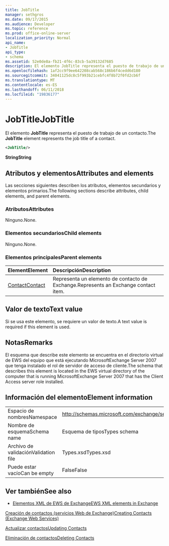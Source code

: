 ```yaml
---
title: JobTitle
manager: sethgros
ms.date: 09/17/2015
ms.audience: Developer
ms.topic: reference
ms.prod: office-online-server
localization_priority: Normal
api_name:
- JobTitle
api_type:
- schema
ms.assetid: 52e0de8a-fb21-4f6c-83cb-5a39132d7685
description: El elemento JobTitle representa el puesto de trabajo de un contacto.
ms.openlocfilehash: 1af2cc9f9ee642208cab568c186b6f4cedd6d180
ms.sourcegitcommit: 34041125dc8c5f993b21cebfc4f8b72f0fd2cb6f
ms.translationtype: MT
ms.contentlocale: es-ES
ms.lasthandoff: 06/11/2018
ms.locfileid: "19836177"
---
```

# <a name="jobtitle"></a><span data-ttu-id="08915-103">JobTitle</span><span class="sxs-lookup"><span data-stu-id="08915-103">JobTitle</span></span>

<span data-ttu-id="08915-104">El elemento **JobTitle** representa el puesto de trabajo de un contacto.</span><span class="sxs-lookup"><span data-stu-id="08915-104">The **JobTitle** element represents the job title of a contact.</span></span> 
  
```xml
<JobTitle/>
```

 <span data-ttu-id="08915-105">**String**</span><span class="sxs-lookup"><span data-stu-id="08915-105">**String**</span></span>
## <a name="attributes-and-elements"></a><span data-ttu-id="08915-106">Atributos y elementos</span><span class="sxs-lookup"><span data-stu-id="08915-106">Attributes and elements</span></span>

<span data-ttu-id="08915-107">Las secciones siguientes describen los atributos, elementos secundarios y elementos primarios.</span><span class="sxs-lookup"><span data-stu-id="08915-107">The following sections describe attributes, child elements, and parent elements.</span></span>
  
### <a name="attributes"></a><span data-ttu-id="08915-108">Atributos</span><span class="sxs-lookup"><span data-stu-id="08915-108">Attributes</span></span>

<span data-ttu-id="08915-109">Ninguno.</span><span class="sxs-lookup"><span data-stu-id="08915-109">None.</span></span>
  
### <a name="child-elements"></a><span data-ttu-id="08915-110">Elementos secundarios</span><span class="sxs-lookup"><span data-stu-id="08915-110">Child elements</span></span>

<span data-ttu-id="08915-111">Ninguno.</span><span class="sxs-lookup"><span data-stu-id="08915-111">None.</span></span>
  
### <a name="parent-elements"></a><span data-ttu-id="08915-112">Elementos principales</span><span class="sxs-lookup"><span data-stu-id="08915-112">Parent elements</span></span>

|<span data-ttu-id="08915-113">**Element**</span><span class="sxs-lookup"><span data-stu-id="08915-113">**Element**</span></span>|<span data-ttu-id="08915-114">**Descripción**</span><span class="sxs-lookup"><span data-stu-id="08915-114">**Description**</span></span>|
|:-----|:-----|
|[<span data-ttu-id="08915-115">Contact</span><span class="sxs-lookup"><span data-stu-id="08915-115">Contact</span></span>](contact.md) <br/> |<span data-ttu-id="08915-116">Representa un elemento de contacto de Exchange.</span><span class="sxs-lookup"><span data-stu-id="08915-116">Represents an Exchange contact item.</span></span>  <br/> |
   
## <a name="text-value"></a><span data-ttu-id="08915-117">Valor de texto</span><span class="sxs-lookup"><span data-stu-id="08915-117">Text value</span></span>

<span data-ttu-id="08915-118">Si se usa este elemento, se requiere un valor de texto.</span><span class="sxs-lookup"><span data-stu-id="08915-118">A text value is required if this element is used.</span></span>
  
## <a name="remarks"></a><span data-ttu-id="08915-119">Notas</span><span class="sxs-lookup"><span data-stu-id="08915-119">Remarks</span></span>

<span data-ttu-id="08915-120">El esquema que describe este elemento se encuentra en el directorio virtual de EWS del equipo que está ejecutando MicrosoftExchange Server 2007 que tenga instalado el rol de servidor de acceso de cliente.</span><span class="sxs-lookup"><span data-stu-id="08915-120">The schema that describes this element is located in the EWS virtual directory of the computer that is running MicrosoftExchange Server 2007 that has the Client Access server role installed.</span></span>
  
## <a name="element-information"></a><span data-ttu-id="08915-121">Información del elemento</span><span class="sxs-lookup"><span data-stu-id="08915-121">Element information</span></span>

|||
|:-----|:-----|
|<span data-ttu-id="08915-122">Espacio de nombres</span><span class="sxs-lookup"><span data-stu-id="08915-122">Namespace</span></span>  <br/> |http://schemas.microsoft.com/exchange/services/2006/types  <br/> |
|<span data-ttu-id="08915-123">Nombre de esquema</span><span class="sxs-lookup"><span data-stu-id="08915-123">Schema name</span></span>  <br/> |<span data-ttu-id="08915-124">Esquema de tipos</span><span class="sxs-lookup"><span data-stu-id="08915-124">Types schema</span></span>  <br/> |
|<span data-ttu-id="08915-125">Archivo de validación</span><span class="sxs-lookup"><span data-stu-id="08915-125">Validation file</span></span>  <br/> |<span data-ttu-id="08915-126">Types.xsd</span><span class="sxs-lookup"><span data-stu-id="08915-126">Types.xsd</span></span>  <br/> |
|<span data-ttu-id="08915-127">Puede estar vacío</span><span class="sxs-lookup"><span data-stu-id="08915-127">Can be empty</span></span>  <br/> |<span data-ttu-id="08915-128">False</span><span class="sxs-lookup"><span data-stu-id="08915-128">False</span></span>  <br/> |
   
## <a name="see-also"></a><span data-ttu-id="08915-129">Ver también</span><span class="sxs-lookup"><span data-stu-id="08915-129">See also</span></span>



- [<span data-ttu-id="08915-130">Elementos XML de EWS de Exchange</span><span class="sxs-lookup"><span data-stu-id="08915-130">EWS XML elements in Exchange</span></span>](ews-xml-elements-in-exchange.md)


[<span data-ttu-id="08915-131">Creación de contactos (servicios Web de Exchange)</span><span class="sxs-lookup"><span data-stu-id="08915-131">Creating Contacts (Exchange Web Services)</span></span>](http://msdn.microsoft.com/library/4845917e-70d1-481c-bbd7-011ec6571789%28Office.15%29.aspx)
  
[<span data-ttu-id="08915-132">Actualizar contactos</span><span class="sxs-lookup"><span data-stu-id="08915-132">Updating Contacts</span></span>](http://msdn.microsoft.com/library/9a865953-b94a-4229-b632-2dee433314be%28Office.15%29.aspx)
  
[<span data-ttu-id="08915-133">Eliminación de contactos</span><span class="sxs-lookup"><span data-stu-id="08915-133">Deleting Contacts</span></span>](http://msdn.microsoft.com/library/fcc3dc84-cd3e-455e-a1a7-ae6921c9b588%28Office.15%29.aspx)

